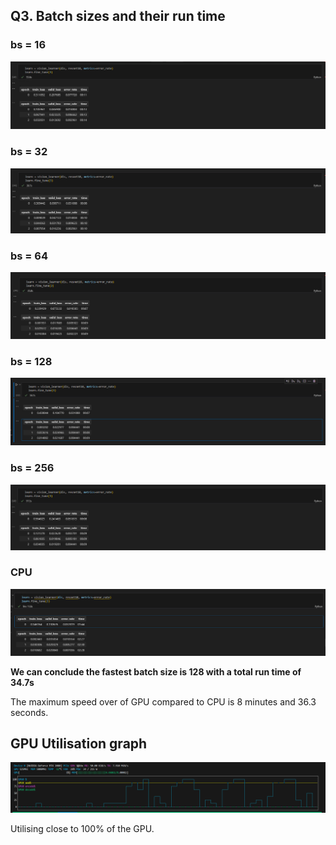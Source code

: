 ## Q3. Batch sizes and their run time

### bs = 16
<kbd>
  <img src="images/bs16.PNG">
</kbd>

### bs = 32
<kbd>
  <img src="../images/bs32.PNG">
</kbd>

### bs = 64
<kbd>
  <img src="../images/bs64.PNG">
</kbd>

### bs = 128
<kbd>
  <img src="../images/bs128.PNG">
</kbd>

### bs = 256
<kbd>
  <img src="../images/bs256.PNG">
</kbd>

### CPU
<kbd>
  <img src="../images/cpufrozen.PNG">
</kbd>

**We can conclude the fastest batch size is 128 with a total run time of 34.7s** 

The maximum speed over of GPU compared to CPU is 8 minutes and 36.3 seconds. 

## GPU Utilisation graph
<kbd>
  <img src="../images/nvtop.PNG">
</kbd>

Utilising close to 100% of the GPU.
